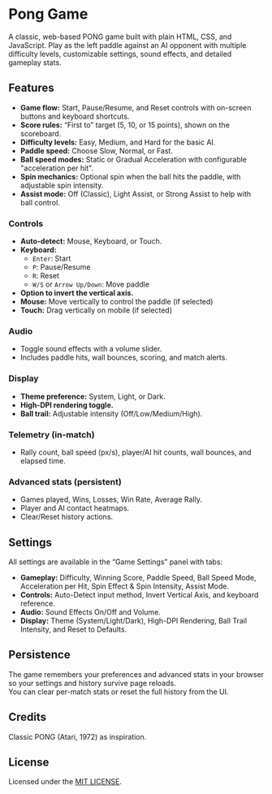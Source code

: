 # Pong Game

A classic, web-based PONG game built with plain HTML, CSS, and JavaScript. Play as the left paddle against an AI opponent with multiple difficulty levels, customizable settings, sound effects, and detailed gameplay stats.

## Features

- **Game flow:** Start, Pause/Resume, and Reset controls with on-screen buttons and keyboard shortcuts.
- **Score rules:** “First to” target (5, 10, or 15 points), shown on the scoreboard.
- **Difficulty levels:** Easy, Medium, and Hard for the basic AI.
- **Paddle speed:** Choose Slow, Normal, or Fast.
- **Ball speed modes:** Static or Gradual Acceleration with configurable "acceleration per hit".
- **Spin mechanics:** Optional spin when the ball hits the paddle, with adjustable spin intensity.
- **Assist mode:** Off (Classic), Light Assist, or Strong Assist to help with ball control.

### Controls

- **Auto-detect:** Mouse, Keyboard, or Touch.
- **Keyboard:**  
  - `Enter`: Start  
  - `P`: Pause/Resume  
  - `R`: Reset  
  - `W/S` or `Arrow Up/Down`: Move paddle
- **Option to invert the vertical axis.**
- **Mouse:** Move vertically to control the paddle (if selected)
- **Touch:** Drag vertically on mobile (if selected)

### Audio

- Toggle sound effects with a volume slider.
- Includes paddle hits, wall bounces, scoring, and match alerts.

### Display

- **Theme preference:** System, Light, or Dark.
- **High-DPI rendering toggle.**
- **Ball trail:** Adjustable intensity (Off/Low/Medium/High).

### Telemetry (in-match)

- Rally count, ball speed (px/s), player/AI hit counts, wall bounces, and elapsed time.

### Advanced stats (persistent)

- Games played, Wins, Losses, Win Rate, Average Rally.
- Player and AI contact heatmaps.
- Clear/Reset history actions.

## Settings

All settings are available in the “Game Settings” panel with tabs:

- **Gameplay:** Difficulty, Winning Score, Paddle Speed, Ball Speed Mode, Acceleration per Hit, Spin Effect & Spin Intensity, Assist Mode.
- **Controls:** Auto-Detect input method, Invert Vertical Axis, and keyboard reference.
- **Audio:** Sound Effects On/Off and Volume.
- **Display:** Theme (System/Light/Dark), High-DPI Rendering, Ball Trail Intensity, and Reset to Defaults.

## Persistence

The game remembers your preferences and advanced stats in your browser so your settings and history survive page reloads.  
You can clear per-match stats or reset the full history from the UI.

## Credits

Classic PONG (Atari, 1972) as inspiration.

## License
  
Licensed under the [MIT LICENSE](LICENSE).